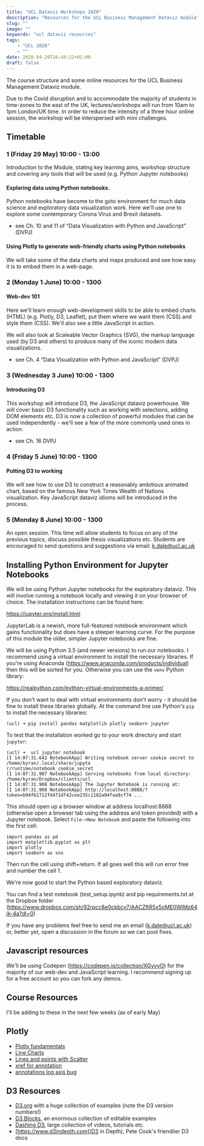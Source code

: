```yaml
---
title: "UCL Dataviz Workshops 2020"
description: "Resources for the UCL Business Management Dataviz module"
slug: ""
image: ""
keywords: "ucl dataviz resources"
tags:
    - "UCL 2020"
    - ""
date: 2020-04-29T16:44:22+01:00
draft: false
---
```

The course structure and some online resources for the UCL Business Management Dataviz module.

Due to the Covid disruption and to accommodate the majority of students in time-zones to the east of the UK, lectures/workshops will run from 10am to 1pm London/UK time. In order to reduce the intensity of a three hour online session, the workshop will be interspersed with mini challenges.

## Timetable

### 1 (Friday 29 May) 10:00 - 13:00

Introduction to the Module, stating key learning aims, workshop structure and covering any tools that will be used (e.g. Python Jupyter notebooks)

#### Exploring data using Python notebooks.

Python notebooks have become to the goto environment for much data science and exploratory data visualization work. Here we'll use one to explore some contemporary Corona Virus and Brexit datasets.

- see Ch. 10 and 11 of “Data Visualization with Python and JavaScript” (DVPJ)

#### Using Plotly to generate web-friendly charts using Python notebooks

We will take some of the data charts and maps produced and see how easy it is to embed them in a web-page.

### 2 (Monday 1 June) 10:00 - 1300

#### Web-dev 101

Here we'll learn enough web-development skills to be able to embed charts (HTML) (e.g. Plotly, D3, Leaflet), put them where we want them (CSS) and style them (CSS). We'll also see a little JavaScript in action.

We will also look at Scaleable Vector Graphics (SVG), the markup language used (by D3 and others) to produce many of the iconic modern data visualizations.

- see Ch. 4 “Data Visualization with Python and JavaScript” (DVPJ)

### 3 (Wednesday 3 June) 10:00 - 1300

#### Introducing D3

This workshop will introduce D3, the JavaScript dataviz powerhouse. We will cover basic D3 functionality such as working with selections, adding DOM elements etc. D3 is now a collection of powerful modules that can be used independently - we'll see a few of the more commonly used ones in action.

- see Ch. 16 DVPJ

### 4 (Friday 5 June) 10:00 - 1300

#### Putting D3 to working

We will see how to use D3 to construct a reasonably ambitious animated chart, based on the famous New York Times Wealth of Nations visualization. Key JavaScript dataviz idioms will be introduced in the process.

### 5 (Monday 8 June) 10:00 - 1300

An open session. This time will allow students to focus on any of the previous topics, discuss possible thesis visualizations etc. Students are encouraged to send questions and suggestions via email: k.dale@ucl.ac.uk


## Installing Python Environment for Jupyter Notebooks
We will be using Python Jupyter notebooks for the exploratory dataviz. This will involve running a notebook locally and viewing it on your browser of choice. The installation instructions can be found here:

https://jupyter.org/install.html

JupyterLab is a newish, more full-featured notebook environment which gains functionality but does have a steeper learning curve. For the purpose of this module the older, simpler Jupyter notebooks are fine.

We will be using Python 3.5 (and newer versions) to run our notebooks. I recommend using a virtual environment to install the necessary libraries. If you're using Anaconda (https://www.anaconda.com/products/individual) then this will be sorted for you. Otherwise you can use the `venv` Python library:

https://realpython.com/python-virtual-environments-a-primer/

If you don't want to deal with virtual environments don't worry - it should be fine to install these libraries globally. At the command line use Python's `pip` to install the necessary libraries:

```
(ucl) ➜ pip install pandas matplotlib plotly seaborn jupyter

```

To test that the installation worked go to your work directory and start `jupyter`:

```
(ucl) ➜  ucl jupyter notebook
[I 14:07:31.642 NotebookApp] Writing notebook server cookie secret to /home/kyran/.local/share/jupyte
r/runtime/notebook_cookie_secret
[I 14:07:31.907 NotebookApp] Serving notebooks from local directory: /home/kyran/Dropbox/clients/ucl
[I 14:07:31.908 NotebookApp] The Jupyter Notebook is running at:
[I 14:07:31.908 NotebookApp] http://localhost:8888/?token=b94f61712fd471df42cee235c1182a04faa8cf74 ...
```

This should open up a browser window at address localhost:8888 (otherwise open a browser tab using the address and token provided) with a Jupyter notebook. Select `File->New Notebook` and paste the following into the first cell:

```
import pandas as pd
import matplotlib.pyplot as plt
import plotly
import seaborn as sns
```
Then run the cell using shift+return. If all goes well this will run error free and number the cell 1.

We're now good to start the Python based exploratory dataviz.

You can find a test notebook (test_setup.ipynb) and pip requirements.txt at the Dropbox folder (https://www.dropbox.com/sh/92rpcc8e0ckbcv7/AACZftR5x5oME0WIMz64jk-4a?dl=0)

If you have any problems feel free to send me an email (k.dale@ucl.ac.uk) or, better yet, open a discussion in the forum so we can pool fixes.

## Javascript resources
We'll be using Codepen (https://codepen.io/collection/XGyvyO) for the majority of our web-dev and JavaScript learning. I recommend signing up for a free account so you can fork any demos.


## Course Resources
I'll be adding to these in the next few weeks (as of early May)

## Plotly
- [Plotly fundamentals](https://plotly.com/python/plotly-fundamentals/)
- [Line Charts](https://plotly.com/python/line-charts/)
- [Lines and points with Scatter](https://plotly.com/python/reference/#scatter)
- [xref for annotation](https://plotly.com/python/reference/#layout-title-xref)
- [annotations log axis bug](https://github.com/plotly/plotly.js/issues/1258)

## D3 Resources
- [D3.org](https://d3js.org/) with a huge collection of examples (note the D3 version numbers!)
- [D3 Blocks](https://bl.ocks.org), an enormous collection of editable examples
- [Dashing D3](https://www.dashingd3js.com), large collection of videos, tutorials etc.
- [https://www.d3indepth.com](D3 in Depth), Pete Cook's friendlier D3 docs

